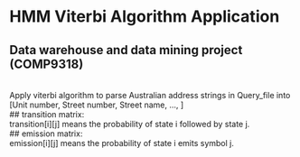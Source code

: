 # HMM Viterbi Algorithm Application
## Data warehouse and data mining project (COMP9318)
</br>
Apply viterbi algorithm to parse Australian address strings in Query_file into [Unit number, Street number, Street name, ..., ]
</br>
## transition matrix: 
</br>
transition[i][j] means the probability of state i followed by state j.
</br>
## emission matrix: 
</br>
emission[i][j] means the probability of state i emits symbol j.
